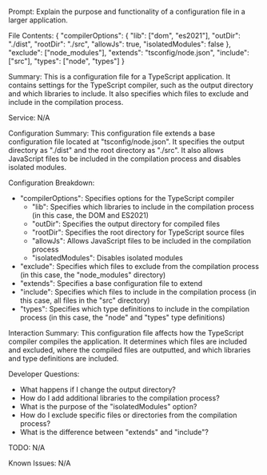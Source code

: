 Prompt: Explain the purpose and functionality of a configuration file in a larger application.

File Contents:
{
  "compilerOptions": {
    "lib": ["dom", "es2021"],
    "outDir": "./dist",
    "rootDir": "./src",
    "allowJs": true,
    "isolatedModules": false
  },
  "exclude": ["node_modules"],
  "extends": "tsconfig/node.json",
  "include": ["src"],
  "types": ["node", "types"]
}

Summary:
This is a configuration file for a TypeScript application. It contains settings for the TypeScript compiler, such as the output directory and which libraries to include. It also specifies which files to exclude and include in the compilation process.

Service:
N/A

Configuration Summary:
This configuration file extends a base configuration file located at "tsconfig/node.json". It specifies the output directory as "./dist" and the root directory as "./src". It also allows JavaScript files to be included in the compilation process and disables isolated modules.

Configuration Breakdown:
- "compilerOptions": Specifies options for the TypeScript compiler
  - "lib": Specifies which libraries to include in the compilation process (in this case, the DOM and ES2021)
  - "outDir": Specifies the output directory for compiled files
  - "rootDir": Specifies the root directory for TypeScript source files
  - "allowJs": Allows JavaScript files to be included in the compilation process
  - "isolatedModules": Disables isolated modules
- "exclude": Specifies which files to exclude from the compilation process (in this case, the "node_modules" directory)
- "extends": Specifies a base configuration file to extend
- "include": Specifies which files to include in the compilation process (in this case, all files in the "src" directory)
- "types": Specifies which type definitions to include in the compilation process (in this case, the "node" and "types" type definitions)

Interaction Summary:
This configuration file affects how the TypeScript compiler compiles the application. It determines which files are included and excluded, where the compiled files are outputted, and which libraries and type definitions are included.

Developer Questions:
- What happens if I change the output directory?
- How do I add additional libraries to the compilation process?
- What is the purpose of the "isolatedModules" option?
- How do I exclude specific files or directories from the compilation process?
- What is the difference between "extends" and "include"? 

TODO:
N/A

Known Issues:
N/A